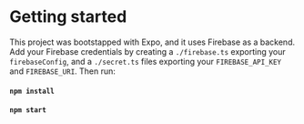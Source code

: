 # Getting started

This project was bootstapped with Expo, and it uses Firebase as a backend. Add your Firebase credentials by creating a `./firebase.ts` exporting your `firebaseConfig`, and a `./secret.ts` files exporting your `FIREBASE_API_KEY` and `FIREBASE_URI`. Then run:

#### `npm install`

#### `npm start`